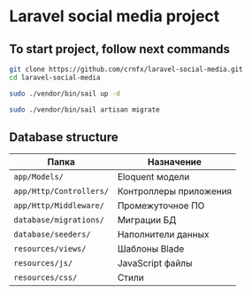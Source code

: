# Laravel social media project

## To start project, follow next commands

```bash
git clone https://github.com/crnfx/laravel-social-media.git
cd laravel-social-media
```

```bash
sudo ./vendor/bin/sail up -d
```

```bash
sudo ./vendor/bin/sail artisan migrate
```

## Database structure

| Папка | Назначение |
|-------|------------|
| `app/Models/` | Eloquent модели |
| `app/Http/Controllers/` | Контроллеры приложения |
| `app/Http/Middleware/` | Промежуточное ПО |
| `database/migrations/` | Миграции БД |
| `database/seeders/` | Наполнители данных |
| `resources/views/` | Шаблоны Blade |
| `resources/js/` | JavaScript файлы |
| `resources/css/` | Стили |